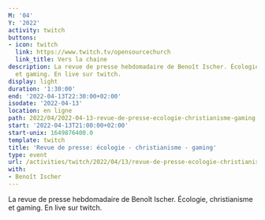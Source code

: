 ```yaml
---
M: '04'
Y: '2022'
activity: twitch
buttons:
- icon: twitch
  link: https://www.twitch.tv/opensourcechurch
  link_title: Vers la chaine
description: La revue de presse hebdomadaire de Benoît Ischer. Écologie, christianisme
  et gaming. En live sur twitch.
display: light
duration: '1:30:00'
end: '2022-04-13T22:30:00+02:00'
isodate: '2022-04-13'
location: en ligne
path: 2022/04/2022-04-13-revue-de-presse-ecologie-christianisme-gaming.md
start: '2022-04-13T21:00:00+02:00'
start-unix: 1649876400.0
template: twitch
title: 'Revue de presse: écologie - christianisme - gaming'
type: event
url: /activities/twitch/2022/04/13/revue-de-presse-ecologie-christianisme-gaming
with:
- Benoît Ischer
---
```

La revue de presse hebdomadaire de Benoît Ischer. Écologie, christianisme et gaming. En live sur twitch.